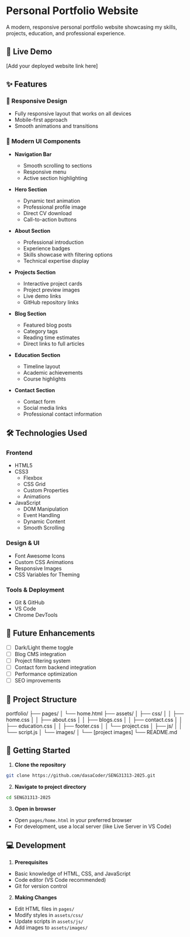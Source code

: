 # Personal Portfolio Website

A modern, responsive personal portfolio website showcasing my skills, projects, education, and professional experience.

## 🌟 Live Demo
[Add your deployed website link here]

## ✨ Features

### 📱 Responsive Design
- Fully responsive layout that works on all devices
- Mobile-first approach
- Smooth animations and transitions

### 🎨 Modern UI Components
- **Navigation Bar**
  - Smooth scrolling to sections
  - Responsive menu
  - Active section highlighting

- **Hero Section**
  - Dynamic text animation
  - Professional profile image
  - Direct CV download
  - Call-to-action buttons

- **About Section**
  - Professional introduction
  - Experience badges
  - Skills showcase with filtering options
  - Technical expertise display

- **Projects Section**
  - Interactive project cards
  - Project preview images
  - Live demo links
  - GitHub repository links

- **Blog Section**
  - Featured blog posts
  - Category tags
  - Reading time estimates
  - Direct links to full articles

- **Education Section**
  - Timeline layout
  - Academic achievements
  - Course highlights

- **Contact Section**
  - Contact form
  - Social media links
  - Professional contact information

## 🛠️ Technologies Used

### Frontend
- HTML5
- CSS3
  - Flexbox
  - CSS Grid
  - Custom Properties
  - Animations
- JavaScript
  - DOM Manipulation
  - Event Handling
  - Dynamic Content
  - Smooth Scrolling

### Design & UI
- Font Awesome Icons
- Custom CSS Animations
- Responsive Images
- CSS Variables for Theming

### Tools & Deployment
- Git & GitHub
- VS Code
- Chrome DevTools

## 🎯 Future Enhancements
- [ ] Dark/Light theme toggle
- [ ] Blog CMS integration
- [ ] Project filtering system
- [ ] Contact form backend integration
- [ ] Performance optimization
- [ ] SEO improvements

## 📂 Project Structure
portfolio/
├── pages/
│ └── home.html
├── assets/
│ ├── css/
│ │ ├── home.css
│ │ ├── about.css
│ │ ├── blogs.css
│ │ ├── contact.css
│ │ ├── education.css
│ │ ├── footer.css
│ │ └── project.css
│ ├── js/
│ │ └── script.js
│ └── images/
│ └── [project images]
└── README.md

## 🚀 Getting Started

1. **Clone the repository**
```bash
git clone https://github.com/dasaCoder/SENG31313-2025.git
```

2. **Navigate to project directory**
```bash
cd SENG31313-2025
```

3. **Open in browser**
- Open `pages/home.html` in your preferred browser
- For development, use a local server (like Live Server in VS Code)

## 💻 Development

1. **Prerequisites**
- Basic knowledge of HTML, CSS, and JavaScript
- Code editor (VS Code recommended)
- Git for version control

2. **Making Changes**
- Edit HTML files in `pages/`
- Modify styles in `assets/css/`
- Update scripts in `assets/js/`
- Add images to `assets/images/`

